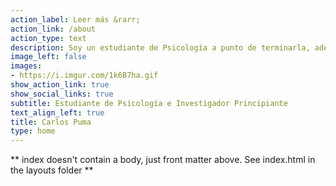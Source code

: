 ```yaml
---
action_label: Leer más &rarr;
action_link: /about
action_type: text
description: Soy un estudiante de Psicología a punto de terminarla, además de ser un fanático de la animación y del manejo del programa Rstudio, del cual aprendo todos los días cosas nuevas
image_left: false
images:
- https://i.imgur.com/1k6B7ha.gif
show_action_link: true
show_social_links: true
subtitle: Estudiante de Psicología e Investigador Principiante
text_align_left: true
title: Carlos Puma
type: home
---
```


** index doesn't contain a body, just front matter above.
See index.html in the layouts folder **
